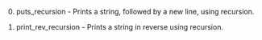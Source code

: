 0. puts_recursion - Prints a string, followed by a new line, using recursion.

1. print_rev_recursion - Prints a string in reverse using recursion.

